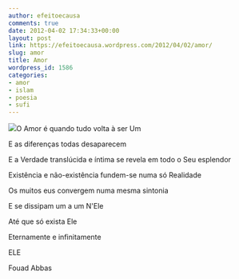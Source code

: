 ```yaml
---
author: efeitoecausa
comments: true
date: 2012-04-02 17:34:33+00:00
layout: post
link: https://efeitoecausa.wordpress.com/2012/04/02/amor/
slug: amor
title: Amor
wordpress_id: 1586
categories:
- amor
- islam
- poesia
- sufi
---
```


[![](http://efeitoecausa.files.wordpress.com/2012/04/amor.jpg)](http://efeitoecausa.files.wordpress.com/2012/04/amor.jpg)O Amor é quando tudo volta à ser Um

E as diferenças todas desaparecem

E a Verdade translúcida e íntima se revela em todo o Seu esplendor

Existência e não-existência fundem-se numa só Realidade

Os muitos eus convergem numa mesma sintonia

E se dissipam um a um N'Ele

Até que só exista Ele

Eternamente e infinitamente

ELE



Fouad Abbas
